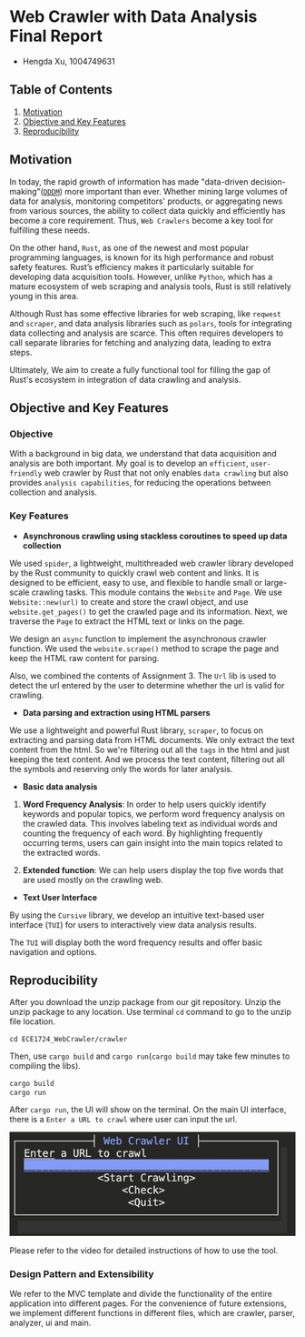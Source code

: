 # **Web Crawler with Data Analysis Final Report**

- Hengda Xu, 1004749631

## **Table of Contents**
1. [Motivation](#motivation)
2. [Objective and Key Features](#objective-and-key-features)
3. [Reproducibility](#reproducibility)

## **Motivation**

In today, the rapid growth of information has made "data-driven decision-making"([`DDDM`](https://www.ibm.com/think/topics/data-driven-decision-making)) more important than ever. Whether mining large volumes of data for analysis, monitoring competitors' products, or aggregating news from various sources, the ability to collect data quickly and efficiently has become a core requirement. Thus, `Web Crawlers` become a key tool for fulfilling these needs.

On the other hand, `Rust`, as one of the newest and most popular programming languages, is known for its high performance and robust safety features. Rust’s efficiency makes it particularly suitable for developing data acquisition tools. However, unlike `Python`, which has a mature ecosystem of web scraping and analysis tools, Rust is still relatively young in this area. 

Although Rust has some effective libraries for web scraping, like `reqwest` and `scraper`, and data analysis libraries such as `polars`, tools for integrating data collecting and analysis are scarce. This often requires developers to call separate libraries for fetching and analyzing data, leading to extra steps. 

Ultimately, We aim to create a fully functional tool for filling the gap of Rust's ecosystem in integration of data crawling and analysis.

## **Objective and Key Features**

### **Objective**

With a background in big data, we understand that data acquisition and analysis are both important. My goal is to develop an `efficient`, `user-friendly` web crawler by Rust that not only enables `data crawling` but also provides `analysis capabilities`, for reducing the operations between collection and analysis.

### **Key Features**

- **Asynchronous crawling using stackless coroutines to speed up data collection**

We used `spider`, a lightweight, multithreaded web crawler library developed by the Rust community to quickly crawl web content and links. It is designed to be efficient, easy to use, and flexible to handle small or large-scale crawling tasks. This module contains the `Website` and `Page`. We use `Website::new(url)` to create and store the crawl object, and use `website.get_pages()` to get the crawled page and its information. Next, we traverse the `Page` to extract the HTML text or links on the page.

We design an `async` function to implement the asynchronous crawler function. We used the `website.scrape()` method to scrape the page and keep the HTML raw content for parsing.

Also, we combined the contents of Assignment 3. The `Url` lib is used to detect the url entered by the user to determine whether the url is valid for crawling.

- **Data parsing and extraction using HTML parsers**

We use a lightweight and powerful Rust library, `scraper`, to focus on extracting and parsing data from HTML documents. We only extract the text content from the html. So we're filtering out all the `tags` in the html and just keeping the text content. And we process the text content, filtering out all the symbols and reserving only the words for later analysis.

- **Basic data analysis**

1. **Word Frequency Analysis**: In order to help users quickly identify keywords and popular topics, we perform word frequency analysis on the crawled data. This involves labeling text as individual words and counting the frequency of each word. By highlighting frequently occurring terms, users can gain insight into the main topics related to the extracted words.

2. **Extended function**: We can help users display the top five words that are used mostly on the crawling web.

- **Text User Interface**

By using the `Cursive` library, we develop an intuitive text-based user interface (`TUI`) for users to interactively view data analysis results. 

The `TUI` will display both the word frequency results and offer basic navigation and options.

## **Reproducibility**

After you download the unzip package from our git repository. Unzip the unzip package to any location. Use terminal `cd` command to go to the unzip file location.
```
cd ECE1724_WebCrawler/crawler
```
Then, use `cargo build` and `cargo run`(`cargo build` may take few minutes to compiling the libs). 
```
cargo build
cargo run
```
After `cargo run`, the UI will show on the terminal. On the main UI interface, there is a `Enter a URL to crawl` where user can input the url. 

![main UI page](main.jpg)

Please refer to the video for detailed instructions of how to use the tool.

### Design Pattern and Extensibility
We refer to the MVC template and divide the functionality of the entire application into different pages. For the convenience of future extensions, we implement different functions in different files, which are crawler, parser, analyzer, ui and main.
